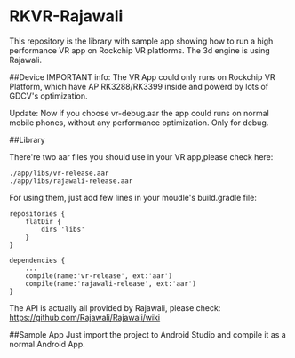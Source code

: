 RKVR-Rajawali
================

This repository is the library with sample app showing how to run a high performance VR app on Rockchip VR platforms. The 3d engine is using Rajawali.

##Device
IMPORTANT info: The VR App could only runs on Rockchip VR Platform, which have AP RK3288/RK3399 inside and powerd by lots of GDCV's optimization.

Update: Now if you choose vr-debug.aar the app could runs on normal mobile phones, without any performance optimization. Only for debug.

##Library

There're two aar files you should use in your VR app,please check here:
```
./app/libs/vr-release.aar
./app/libs/rajawali-release.aar
```
For using them, just add few lines in your moudle's build.gradle file:
```
repositories {
    flatDir {
        dirs 'libs'
    }
}
```
```
dependencies {
    ...
    compile(name:'vr-release', ext:'aar')
    compile(name:'rajawali-release', ext:'aar')
}
```

The API is actually all provided by Rajawali, please check:
https://github.com/Rajawali/Rajawali/wiki

##Sample App
Just import the project to Android Studio and compile it as a normal Android App.

